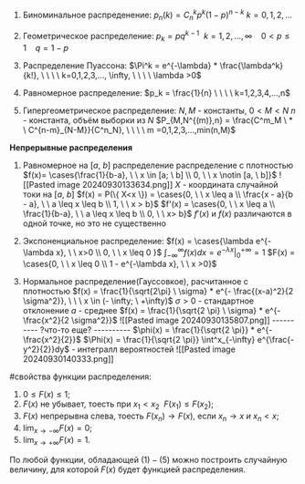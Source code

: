 1) Биноминальное распреденение:
     $p_n(k) = C^k_n p^k (1-p)^{n-k}$  $k = 0,1,2,...$

2) Геометрическое распределение:
	  $p_k = pq^{k-1} \ \ k=1,2,...,\infty \ \ \ \ 0<p\leq 1 \ \ \ \  q=1-p$ 

3) Распределение Пуассона:
	  $\Pi^k = e^{-\lambda} * \frac{\lambda^k}{k!}, \ \ \ \ k=0,1,2,3,..., \infty, \ \ \ \ \lambda >0$ 

4) Равномерное распределение:
	  $p_k = \frac{1}{n} \ \ \ \ k=1,2,3,4,...,n$

5) Гипергеометрическое распределение:
	  $N, M$ - константы, $0<M<N$
	  $n$ - константа, объём выборки из $N$
	  $P_{M,N^{(m)},n} = \frac{C^m_M \  * \ C^{n-m}_{N-M}}{C^n_N}, \ \ \ \ m =0,1,2,3,...,min(n,M)$  

****Непрерывные распределения****
1) Равномерное на $[a,\ b]$ распределение
		распределение с плотностью $f(x)= \cases{\frac{1}{b-a}, \ \ x \in [a; \ b] \\ 0, \ \ x \notin [a, \ b]}$ 
		![[Pasted image 20240930133634.png]]
		$X$ - координата случайной токи на $[a, \ b]$
		$f(x) = P(\{ X<x \}) = \cases{0, \ \ x \leq a \\ \frac{x - a}{b - a}, \ \ a \leq x \leq b \\ 1, \ \ x > b}$
		$f'(x) = \cases{0, \ \ x \leq a \\ \frac{1}{b-a}, \ \ a \leq x \leq b \\ 0, \ \ x> b}$ 
		$f'(x)$ и $f(x)$ различаются в одной точке, но это не существенно

2) Экспоненциальное распределение:
	    $f(x) = \cases{\lambda e^{-\lambda x}, \ \ x>0 \\ 0, \ \ x \leq 0 }$
	    $\int^\infty_{-\infty} f(x) dx = e^{-\lambda x} |^{+\infty}_0 = 1$
	    $F(x) = \cases{0, \ \ x \leq 0 \\ 1 - e^{-\lambda x}, \ \ x >0}$

3) Нормальное распределение(Гауссовкое), расчитанное с плотностью $f(x) = \frac{1}{\sqrt{2\pi} \  \sigma} * e^{- \frac{(x-a)^2}{2 \sigma^2}}, \ \ \ x \in (- \infty; \ +\infty)$ 
		$\sigma > 0$ - стандартное отклонение 
		$a$ - среднее
		$f(x) = \frac{1}{\sqrt{2 \pi} \ \sigma} * e^{- \frac{x^2}{2 \sigma^2}}$ 
		![[Pasted image 20240930135807.png]]
		----------
		?что-то еще?
		----------
		$\phi(x) = \frac{1}{\sqrt{2 \pi}} * e^{- \frac{x^2}{2}}$
		$\Phi(x) = \frac{1}{\sqrt{2 \pi}} \int^x_{-\infty} e^{\frac{-y^2}{2}}dy$ - интегралл вероятностей
		![[Pasted image 20240930140333.png]]

#свойства функции распределения:
1) $0 \leq F(x) \leq 1$;
2) $F(x)$ не убывает, тоесть при $x_1 < x_2 \ \ F(x_1) \leq F(x_2)$;
3) $F(x)$ непрерывна слева, тоесть $F(x_n) \rightarrow F(x),$ если $x_n \rightarrow x \ и \ x_n < x$; 
4) $\lim_{x \rightarrow - \infty} F(x) = 0$;
5) $\lim_{x \rightarrow + \infty} F(x) = 1$.

По любой функции, обладающей $(1) - (5)$ можно построить случайную величину, для которой $F(x)$ будет функцией распределения.